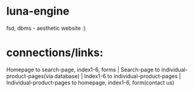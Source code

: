 # luna-engine
fsd, dbms - aesthetic website :)

# connections/links:
Homepage to search-page, index1-6, forms
| Search-page to individual-product-pages(via database)
| Index1-6 to individual-product-pages
| Individual-product-pages to homepage, index1-6, form(contact us)
